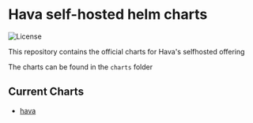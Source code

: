 # Hava self-hosted helm charts

![License](https://img.shields.io/github/license/teamhava/hava-helm-selfhosted)

This repository contains the official charts for Hava's selfhosted offering

The charts can be found in the `charts` folder

## Current Charts

- [hava](charts/hava/README.md)